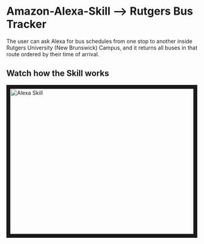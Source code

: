 # Amazon-Alexa-Skill --> Rutgers Bus Tracker


The user can ask Alexa for bus schedules from one stop to another inside Rutgers University (New Brunswick) Campus, and it returns all buses in that route ordered by their time of arrival.

## Watch how the Skill works

<a href="http://www.youtube.com/watch?feature=player_embedded&v=MyqoH7e787w" target="_blank"><img src="http://img.youtube.com/vi/MyqoH7e787w/0.jpg" alt="Alexa Skill" width="480" height="380" border="10" /></a>

